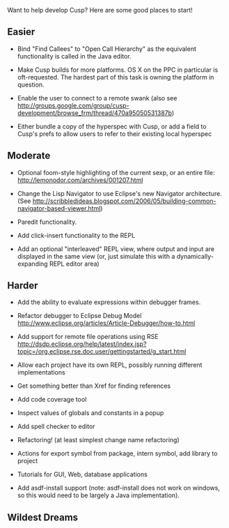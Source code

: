 Want to help develop Cusp? Here are some good places to start!


## Easier ##

  * Bind "Find Callees" to "Open Call Hierarchy" as the equivalent functionality is called in the Java editor.

  * Make Cusp builds for more platforms. OS X on the PPC in particular is oft-requested. The hardest part of this task is owning the platform in question.

  * Enable the user to connect to a remote swank (also see http://groups.google.com/group/cusp-development/browse_frm/thread/470a95050531387b)

  * Either bundle a copy of the hyperspec with Cusp, or add a field to Cusp's prefs to allow users to refer to their existing local hyperspec


## Moderate ##

  * Optional foom-style highlighting of the current sexp, or an entire file: http://lemonodor.com/archives/001207.html

  * Change the Lisp Navigator to use Eclipse's new Navigator architecture. (See http://scribbledideas.blogspot.com/2006/05/building-common-navigator-based-viewer.html)

  * Paredit functionality.

  * Add click-insert functionality to the REPL

  * Add an optional "interleaved" REPL view, where output and input are displayed in the same view (or, just simulate this with a dynamically-expanding REPL editor area)


## Harder ##

  * Add the ability to evaluate expressions within debugger frames.

  * Refactor debugger to Eclipse Debug Model http://www.eclipse.org/articles/Article-Debugger/how-to.html

  * Add support for remote file operations using RSE http://dsdp.eclipse.org/help/latest/index.jsp?topic=/org.eclipse.rse.doc.user/gettingstarted/g_start.html

  * Allow each project have its own REPL, possibly running different implementations

  * Get something better than Xref for finding references

  * Add code coverage tool

  * Inspect values of globals and constants in a popup

  * Add spell checker to editor

  * Refactoring! (at least simplest change name refactoring)

  * Actions for export symbol from package, intern symbol, add library to project

  * Tutorials for GUI, Web, database applications

  * Add asdf-install support (note: asdf-install does not work on windows, so this would need to be largely a Java implementation).

## Wildest Dreams ##